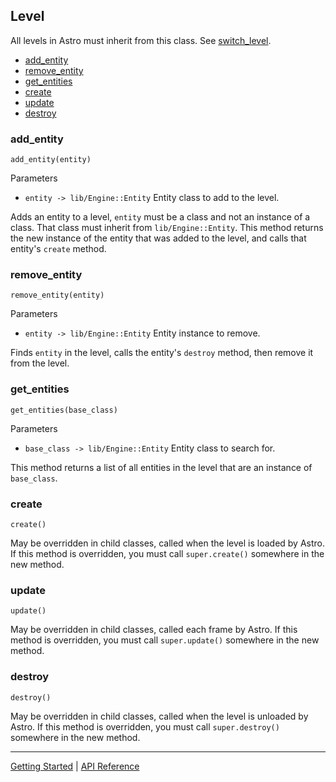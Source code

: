 ## Level
All levels in Astro must inherit from this class. See [switch_level](Engine.md#switch_level).

 + [add_entity](#add_entity)
 + [remove_entity](#remove_entity)
 + [get_entities](#get_entities)
 + [create](#create)
 + [update](#update)
 + [destroy](#destroy)


### add_entity
`add_entity(entity)`

Parameters
 + `entity -> lib/Engine::Entity` Entity class to add to the level.

Adds an entity to a level, `entity` must be a class and not an instance of a class. That
class must inherit from `lib/Engine::Entity`. This method returns the new instance of the
entity that was added to the level, and calls that entity's `create` method.

### remove_entity
`remove_entity(entity)`

Parameters
 + `entity -> lib/Engine::Entity` Entity instance to remove.
 
Finds `entity` in the level, calls the entity's `destroy` method, then remove it from the level.

### get_entities
`get_entities(base_class)`

Parameters
 + `base_class -> lib/Engine::Entity` Entity class to search for.
 
This method returns a list of all entities in the level that are an instance of `base_class`.

### create
`create()`

May be overridden in child classes, called when the level is loaded by Astro. If this method
is overridden, you must call `super.create()` somewhere in the new method.

### update
`update()`

May be overridden in child classes, called each frame by Astro. If this method
is overridden, you must call `super.update()` somewhere in the new method.

### destroy
`destroy()`

May be overridden in child classes, called when the level is unloaded by Astro. If this method
is overridden, you must call `super.destroy()` somewhere in the new method.


-----------

[Getting Started](../GettingStarted.md) | [API Reference](../API.md)